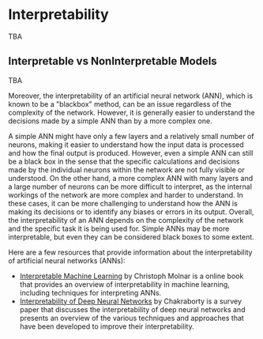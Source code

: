 

# Interpretability
TBA

## Interpretable vs NonInterpretable Models
TBA


Moreover, the interpretability of an artificial neural network (ANN), which is known to be a "blackbox" method, can be an issue regardless of the complexity of the network. However, it is generally easier to understand the decisions made by a simple ANN than by a more complex one.  

A simple ANN might have only a few layers and a relatively small number of neurons, making it easier to understand how the input data is processed and how the final output is produced. However, even a simple ANN can still be a black box in the sense that the specific calculations and decisions made by the individual neurons within the network are not fully visible or understood.  On the other hand, a more complex ANN with many layers and a large number of neurons can be more difficult to interpret, as the internal workings of the network are more complex and harder to understand. In these cases, it can be more challenging to understand how the ANN is making its decisions or to identify any biases or errors in its output. Overall, the interpretability of an ANN depends on the complexity of the network and the specific task it is being used for. Simple ANNs may be more interpretable, but even they can be considered black boxes to some extent.  

Here are a few resources that provide information about the interpretability of artificial neural networks (ANNs):  
  
- [Interpretable Machine Learning](https://christophm.github.io/interpretable-ml-book/) by Christoph Molnar is a online book that provides an overview of interpretability in machine learning, including techniques for interpreting ANNs. 
- [Interpretability of Deep Neural Networks](https://ieeexplore.ieee.org/document/8397411) by Chakraborty is a survey paper that discusses the interpretability of deep neural networks and presents an overview of the various techniques and approaches that have been developed to improve their interpretability.
